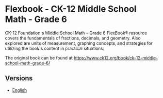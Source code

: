 # Flexbook - CK-12 Middle School Math - Grade 6

CK-12 Foundation's Middle School Math – Grade 6 FlexBook® resource covers the fundamentals of fractions, decimals, and geometry. Also explored are units of measurement, graphing concepts, and strategies for utilizing the book's content in practical situations.

The original book can be found at https://www.ck12.org/book/ck-12-middle-school-math-grade-6/

## Versions

* [English](https://liascript.github.io/course/?https://raw.githubusercontent.com/LiaBooks/Flexbook-CK-12-Middle-School-Math-Grade-6/main/English/README.md)
